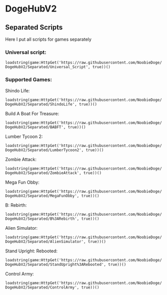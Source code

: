 # DogeHubV2

## Separated Scripts

Here I put all scripts for games separately

  ### Universal script: 
  ```loadstring(game:HttpGet('https://raw.githubusercontent.com/NoobieDoge/DogeHubV2/Separated/Universal_Script', true))()```

  ### Supported Games:

  Shindo Life:
  
  ```loadstring(game:HttpGet('https://raw.githubusercontent.com/NoobieDoge/DogeHubV2/Separated/ShindoLife', true))()```


  Build A Boat For Treasure:
  
  ```loadstring(game:HttpGet('https://raw.githubusercontent.com/NoobieDoge/DogeHubV2/Separated/BABFT', true))()```

  
  Lumber Tycoon 2:
  
  ```loadstring(game:HttpGet('https://raw.githubusercontent.com/NoobieDoge/DogeHubV2/Separated/LumberTycoon2', true))()```

  
  Zombie Attack:
  
  ```loadstring(game:HttpGet('https://raw.githubusercontent.com/NoobieDoge/DogeHubV2/Separated/ZombieAttack', true))()```

  
  Mega Fun Obby:
  
  ```loadstring(game:HttpGet('https://raw.githubusercontent.com/NoobieDoge/DogeHubV2/Separated/MegaFunObby', true))()```

  
  B: Rebirth:
  
  ```loadstring(game:HttpGet('https://raw.githubusercontent.com/NoobieDoge/DogeHubV2/Separated/B%3ARebirth', true))()```

  
  Alien Simulator:
  
  ```loadstring(game:HttpGet('https://raw.githubusercontent.com/NoobieDoge/DogeHubV2/Separated/AlienSimulator', true))()```

  
  Stand Upright: Rebooted:
  
  ```loadstring(game:HttpGet('https://raw.githubusercontent.com/NoobieDoge/DogeHubV2/Separated/StandUpright%3ARebooted', true))()```

  
  Control Army:
  
  ```loadstring(game:HttpGet('https://raw.githubusercontent.com/NoobieDoge/DogeHubV2/Separated/ControlArmy', true))()```
  

